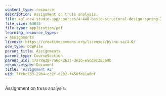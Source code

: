 ```yaml
---
content_type: resource
description: Assignment on truss analysis.
file: /ol-ocw-studio-app/courses/4-440-basic-structural-design-spring-2009/7fcbc53329b4c32fd282f450fc81a0bf_MIT4_440s09_assn02.pdf
file_size: 64045
file_type: application/pdf
learning_resource_types:
- Assignments
license: https://creativecommons.org/licenses/by-nc-sa/4.0/
ocw_type: OCWFile
parent_title: Assignments
parent_type: CourseSection
parent_uid: 17a78e38-7a6d-2637-3e1b-e5cd9c25364b
resourcetype: Document
title: 'Assignment #2'
uid: 7fcbc533-29b4-c32f-d282-f450fc81a0bf
---
```

Assignment on truss analysis.